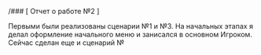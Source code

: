 ﻿/### [ Отчет о работе №2 ]

Первыми были реализованы сценарии №1 и №3. На начальных этапах я делал оформление начального меню и занисался в основном Игроком. Сейчас сделан еще и сценарий №
